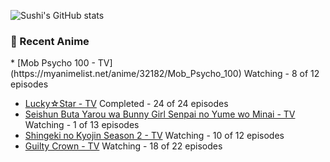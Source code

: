 ![Sushi's GitHub stats](https://github-readme-stats.vercel.app/api?username=DaSushiAsian&hide=contribs,prs)

### 🗻 Recent Anime
<!-- ANIME-LIST:START -->* [Mob Psycho 100 - TV](https://myanimelist.net/anime/32182/Mob_Psycho_100) Watching - 8 of 12 episodes
* [Lucky☆Star - TV](https://myanimelist.net/anime/1887/Lucky☆Star) Completed - 24 of 24 episodes
* [Seishun Buta Yarou wa Bunny Girl Senpai no Yume wo Minai - TV](https://myanimelist.net/anime/37450/Seishun_Buta_Yarou_wa_Bunny_Girl_Senpai_no_Yume_wo_Minai) Watching - 1 of 13 episodes
* [Shingeki no Kyojin Season 2 - TV](https://myanimelist.net/anime/25777/Shingeki_no_Kyojin_Season_2) Watching - 10 of 12 episodes
* [Guilty Crown - TV](https://myanimelist.net/anime/10793/Guilty_Crown) Watching - 18 of 22 episodes
<!-- ANIME-LIST:END -->